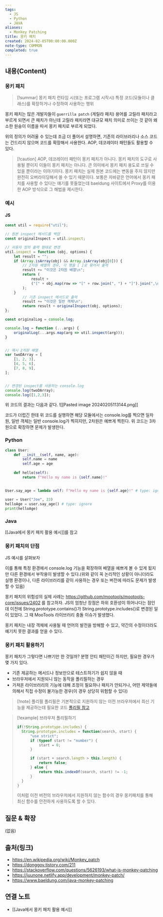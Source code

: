 ```yaml
---
tags:
  - JS
  - Python
  - JAVA
aliases:
  - Monkey Patching
title: 몽키 패치
created: 2024-02-05T00:00:00.000Z
note-type: COMMON
completed: true
---
```


## 내용(Content)
### 몽키 패치
>[!summar] 몽키 패치
>런타임 시(또는 프로그램 시작시) 특정 코드(모듈이나 클래스)를 확장하거나 수정하여 사용하는 행위

몽키 패치는 많은 개발자들이 `guerrilla patch` (게릴라 패치) 용어를 고릴라 패치라고 부르게 되면서 큰 패치가 아닌데 고릴라 패치라면 대규모 패치 의미로 쓰이는 것 같아 왜소한 원숭이 이름을 따서 몽키 패치로 부르게 되었다.

위의 정의가 어려울 수 있는데 조금 더 풀어서 설명하면, 기존의 라이브러리나 소스 코드는 건드리지 않으며 코드를 확장해서 사용한다. AOP, 데코레이터 패턴들도 활용할 수 있다.

>[!caution] AOP, 데코레이터 패턴이 몽키 패치가 아니다.
>몽키 패치의 도구로 사용될 뿐이지 이들이 몽키 패치는 아니다. 큰 의미에서 몽키 패치 용도로 쓰일 수 있을 뿐이라는 이야기이다. 몽키 패치는 실제 원본 코드에는 변동을 주지 않지만 완전히 오버라이딩해서 쓸 수 있기 때문이다. 보통은 자바같은 언어에서 몽키 패치를 사용할 수 있다는 얘기를 못들었는데 baeldung 사이트에서 Proxy를 이용한 AOP 방식으로 그 해법을 제시한다.
### 예시
#### JS

```js
const util = require("util");

// 원본 inspect 메서드를 백업
const originalInspect = util.inspect;

// 사용자 정의 출력 형태로 변경
util.inspect = function (obj, options) {
    let result = "";
    if (Array.isArray(obj) && Array.isArray(obj[0])) {
        // 2차원 배열의 경우, 각 행을 [ ]로 묶어서 출력
        result += "이것은 2차원 배열\n";
        return (
            result +
            ("[" + obj.map(row => "[" + row.join(", ") + "]").join(",\n ") + "]")
        );
    }
        // 기존 inspect 메서드로 출력
        result += "이것은 일반 객체\n";
        return result + originalInspect(obj, options);
};

const originalLog = console.log;

console.log = function (...args) {
    originalLog(...args.map(arg => util.inspect(arg)));
}


// 예시 2차원 배열
var twoDArray = [
    [1, 2, 3],
    [4, 5, 6],
    [7, 8, 9],
];


// 변경된 inspect를 사용하는 console.log
console.log(twoDArray);
console.log([1,2,3]);
```

위 코드의 결과는 다음과 같다.
![[Pasted image 20240205113144.png]]

코드가 더럽긴 한데 위 코드를 실행하면 해당 모듈에서는 console.log를 찍으면 일차원, 일반 객체는 일반 console.log가 찍히지만, 2차원은  예쁘게 찍힌다. 위 코드는 3차원으로 확장하면 문제가 발생한다.
### Python

```python
class User:
    def __init__(self, name, age):
        self.name = name
        self.age = age
        
    def hello(self):
        return f"Hello my name is {self.name}!"
  

User.say_age = lambda self: f"Hello my name is {self.age}!" # type: ignore
  
user = User("Joe", 23)
helloAge = user.say_age() # type: ignore
print(helloAge)
```

### Java
[[Java에서 몽키 패치 활용 예시]]를 참고

### 몽키 패치의 단점
JS 예시를 살펴보자

이를 통해 특정 환경에서 console.log 기능을 확장하여 배열을 예쁘게 볼 수 있게 됬지만 다른 환경에서 부작용이 발생할 수 있다.(위와 같이 꼭 논리적인 상황이 아니더라도 실행 환경이나, 다른 라이브러리를 같이 사용하는 경우 또는 버전에 따라도 문제가 발생할 수 있음)

몽키 패치의 위험성의 실제 사례는 https://github.com/mootools/mootools-core/issues/2402 를 참고하자. JS의 엄청난 장점은 하위 호환성이 뛰어나다는 점인데 이전에 String.prototype.contains()가 String.prototype.includes()로 변경된 일이 있었다.  그 때 MooTools 라이브러리 충돌 이슈가 발생했다.

몽키 패치는 내장 객체에 사용될 때 언어의 발전을 방해할 수 있고, 약간의 수정이더라도 예기치 못한 결과를 얻을 수 있다.

### 몽키 패치 활용하기
몽키 패치가 그렇다면 나쁘기만 한 것일까? 분명 안티 패턴이긴 하지만, 필요한 경우가 몇 가지 있다.

- 기존 제공하는 메서드나 정보만으로 테스트하기가 쉽지 않을 때
- 브라우저에서 지원되니 않는 동작을 폴리필하는 경우
- 가져온 라이브러리의 기능에 대해 조정이 필요하나 패치가 안되거나, 어떤 제약들에 의해서 직접 수정이 불가능한 경우(이 경우 상당히 위험할 수 있다)

>[!note] 폴리필
>폴리필은 기본적으로 지원하지 않는 이전 브라우저에서 최신 기능을 제공하는데 필요한 코드
>[폴리필 참고](https://developer.mozilla.org/ko/docs/Glossary/Polyfill)

>[!example] 브라우저 폴리필하기
>
>```js
>if(!String.prototype.includes) {
>	String.prototype.includes = function(search, start) {
>		"use strict";
>		if (typeof start != "number") {
>			start = 0;
>		}
>
>		if (start + search.length > this.length) {
>			return false;
>		} else {
>			return this.indexOf(search, start) != -1;
>		}
>	}
>}
>```
>이처럼 이전 버전의 브라우저에서 지원하지 않는 함수의 경우 몽키패치를 통해 최신 함수를 안전하게 사용하도록 할 수 있다.


## 질문 & 확장

(없음)

## 출처(링크)
- https://en.wikipedia.org/wiki/Monkey_patch
- https://donggov.tistory.com/211
- https://stackoverflow.com/questions/5626193/what-is-monkey-patching
- https://juunone.netlify.app/development/monkey-patch/
- https://www.baeldung.com/java-monkey-patching
## 연결 노트
- [[Java에서 몽키 패치 활용 예시]]



